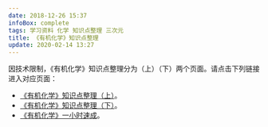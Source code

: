```yaml
---
date: 2018-12-26 15:37
infoBox: complete
tags: 学习资料 化学 知识点整理 三次元
title: 《有机化学》知识点整理
update: 2020-02-14 13:27
---
```

因技术限制，《有机化学》知识点整理分为（上）（下）两个页面。请点击下列链接进入对应页面：

* [《有机化学》知识点整理（上）](/posts/Organic-Chemistry-Notes-A.html)。
* [《有机化学》知识点整理（下）](/posts/Organic-Chemistry-Notes-B.html)。
* [《有机化学》一小时速成](/posts/Organic-Chemistry-1-Hour-Review.html)。